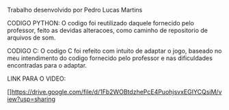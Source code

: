 Trabalho desenvolvido por Pedro Lucas Martins

CODIGO PYTHON:
O codigo foi reutilizado daquele fornecido pelo professor, feito as devidas alteracoes, como caminho de repositorio de arquivos de som.

CODIGO C:
O codigo C foi refeito com intuito de adaptar o jogo, baseado no meu intendimento do codigo fornecido pelo professor e nas dificuldades encontradas para o adaptar.

LINK PARA O VIDEO:

[]https://drive.google.com/file/d/1Fb2WOBtdzhePcE4PuohjsvxEGIYCQsiM/view?usp=sharing
